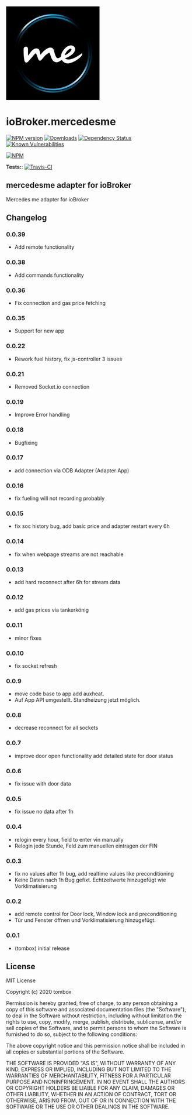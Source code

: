![Logo](admin/mercedesme.png)

# ioBroker.mercedesme

[![NPM version](http://img.shields.io/npm/v/iobroker.mercedesme.svg)](https://www.npmjs.com/package/iobroker.mercedesme)
[![Downloads](https://img.shields.io/npm/dm/iobroker.mercedesme.svg)](https://www.npmjs.com/package/iobroker.mercedesme)
[![Dependency Status](https://img.shields.io/david/TA2k/iobroker.mercedesme.svg)](https://david-dm.org/TA2k/iobroker.mercedesme)
[![Known Vulnerabilities](https://snyk.io/test/github/TA2k/ioBroker.mercedesme/badge.svg)](https://snyk.io/test/github/TA2k/ioBroker.mercedesme)

[![NPM](https://nodei.co/npm/iobroker.mercedesme.png?downloads=true)](https://nodei.co/npm/iobroker.mercedesme/)

**Tests:**: [![Travis-CI](http://img.shields.io/travis/TA2k/ioBroker.mercedesme/master.svg)](https://travis-ci.org/TA2k/ioBroker.mercedesme)

## mercedesme adapter for ioBroker

Mercedes me adapter for ioBroker

## Changelog

### 0.0.39

- Add remote functionality

### 0.0.38

- Add commands functionality

### 0.0.36

- Fix connection and gas price fetching

### 0.0.35

- Support for new app

### 0.0.22

- Rework fuel history, fix js-controller 3 issues

### 0.0.21

- Removed Socket.io connection

### 0.0.19

- Improve Error handling

### 0.0.18

- Bugfixing

### 0.0.17

- add connection via ODB Adapter (Adapter App)

### 0.0.16

- fix fueling will not recording probably

### 0.0.15

- fix soc history bug, add basic price and  adapter restart every 6h

### 0.0.14

- fix when webpage streams are not reachable

### 0.0.13

- add hard reconnect after 6h for stream data

### 0.0.12

- add gas prices via tankerkönig

### 0.0.11

- minor fixes

### 0.0.10

- fix socket refresh

### 0.0.9

- move code base to app add auxheat.
- Auf App API umgestellt. Standheizung jetzt möglich.

### 0.0.8

- decrease reconnect for all sockets

### 0.0.7

- improve door open functionality add detailed state for door status

### 0.0.6

- fix issue with door data

### 0.0.5

- fix issue no data after 1h

### 0.0.4

- relogin every hour, field to enter vin manually
- Relogin jede Stunde, Feld zum manuellen eintragen der FIN

### 0.0.3

- fix no values after 1h bug, add realtime values like preconditioning
- Keine Daten nach 1h Bug gefixt. Echtzeitwerte hinzugefügt wie Vorklimatisierung

### 0.0.2

- add remote control for Door lock, Window lock and preconditioning
- Tür und Fenster öffnen und Vorklimatisierung hinzugefügt.

### 0.0.1

- (tombox) initial release

## License

MIT License

Copyright (c) 2020 tombox

Permission is hereby granted, free of charge, to any person obtaining a copy
of this software and associated documentation files (the "Software"), to deal
in the Software without restriction, including without limitation the rights
to use, copy, modify, merge, publish, distribute, sublicense, and/or sell
copies of the Software, and to permit persons to whom the Software is
furnished to do so, subject to the following conditions:

The above copyright notice and this permission notice shall be included in all
copies or substantial portions of the Software.

THE SOFTWARE IS PROVIDED "AS IS", WITHOUT WARRANTY OF ANY KIND, EXPRESS OR
IMPLIED, INCLUDING BUT NOT LIMITED TO THE WARRANTIES OF MERCHANTABILITY,
FITNESS FOR A PARTICULAR PURPOSE AND NONINFRINGEMENT. IN NO EVENT SHALL THE
AUTHORS OR COPYRIGHT HOLDERS BE LIABLE FOR ANY CLAIM, DAMAGES OR OTHER
LIABILITY, WHETHER IN AN ACTION OF CONTRACT, TORT OR OTHERWISE, ARISING FROM,
OUT OF OR IN CONNECTION WITH THE SOFTWARE OR THE USE OR OTHER DEALINGS IN THE
SOFTWARE.

